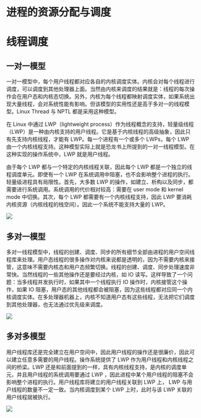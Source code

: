 # 进程的资源分配与调度

# 线程调度

## 一对一模型

一对一模型中，每个用户线程都对应各自的内核调度实体。内核会对每个线程进行调度，可以调度到其他处理器上面。当然由内核来调度的结果就是：线程的每次操作会在用户态和内核态切换。另外，内核为每个线程都映射调度实体，如果系统出现大量线程，会对系统性能有影响。但该模型的实用性还是高于多对一的线程模型。Linux Thread 与 NPTL 都是采用这种模型。

在 Linux 中通过 LWP（lightweight process）作为线程概念的支持，轻量级线程（LWP）是一种由内核支持的用户线程。它是基于内核线程的高级抽象，因此只有先支持内核线程，才能有 LWP。每一个进程有一个或多个 LWPs，每个 LWP 由一个内核线程支持。这种模型实际上就是恐龙书上所提到的一对一线程模型。在这种实现的操作系统中，LWP 就是用户线程。

由于每个 LWP 都与一个特定的内核线程关联，因此每个 LWP 都是一个独立的线程调度单元。即使有一个 LWP 在系统调用中阻塞，也不会影响整个进程的执行。轻量级进程具有局限性。首先，大多数 LWP 的操作，如建立、析构以及同步，都需要进行系统调用。系统调用的代价相对较高：需要在 user mode 和 kernel mode 中切换。其次，每个 LWP 都需要有一个内核线程支持，因此 LWP 要消耗内核资源（内核线程的栈空间）。因此一个系统不能支持大量的 LWP。

![](https://i.postimg.cc/gJVHZfJY/image.png)

## 多对一模型

多对一线程模型中，线程的创建、调度、同步的所有细节全部由进程的用户空间线程库来处理。用户态线程的很多操作对内核来说都是透明的，因为不需要内核来接管，这意味不需要内核态和用户态频繁切换。线程的创建、调度、同步处理速度非常快。当然线程的一些其他操作还是要经过内核，如 IO 读写。这样导致了一个问题：当多线程并发执行时，如果其中一个线程执行 IO 操作时，内核接管这个操作，如果 IO 阻塞，用户态的其他线程都会被阻塞，因为这些线程都对应同一个内核调度实体。在多处理器机器上，内核不知道用户态有这些线程，无法把它们调度到其他处理器，也无法通过优先级来调度。

![](https://i.postimg.cc/SNMNfk47/image.png)

## 多对多模型

用户线程库还是完全建立在用户空间中，因此用户线程的操作还是很廉价，因此可以建立任意多需要的用户线程。操作系统提供了 LWP 作为用户线程和内核线程之间的桥梁。LWP 还是和前面提到的一样，具有内核线程支持，是内核的调度单元，并且用户线程的系统调用要通过 LWP ，因此进程中某个用户线程的阻塞不会影响整个进程的执行。用户线程库将建立的用户线程关联到 LWP 上， LWP 与用户线程的数量不一定一致。当内核调度到某个 LWP 上时，此时与该 LWP 关联的用户线程就被执行。

![](https://i.postimg.cc/FKsYZ8Dr/image.png)
